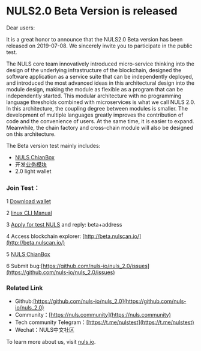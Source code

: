 
# NULS2.0 Beta Version is released

Dear users:

It is a great honor to announce that the NULS2.0 Beta version has been released on 2019-07-08. We sincerely invite you to participate in the public test.

The NULS core team innovatively introduced micro-service thinking into the design of the underlying infrastructure of the blockchain, designed the software application as a service suite that can be independently deployed, and introduced the most advanced ideas in this architectural design into the module design, making the module as flexible as a program that can be independently started. This modular architecture with no programming language thresholds combined with microservices is what we call NULS 2.0. In this architecture, the coupling degree between modules is smaller. The development of multiple languages greatly improves the contribution of code and the convenience of users. At the same time, it is easier to expand. Meanwhile, the chain factory and cross-chain module will also be designed on this architecture.

The Beta version test mainly includes:
- [NULS ChianBox](/NULS2.0/chainBoxGuide.html)
- 开发[业务模块](/NULS2.0/developeModule.html)
- 2.0 light wallet

### Join Test：

1 [Download wallet](https://github.com/nuls-io/nuls-v2/releases)

2 [linux CLI Manual](/NULS2.0/linuxTutorial.html)

3 [Apply for test NULS](https://nuls.community/d/131-get-the-testing-coins-of-the-testnet/141) and reply: beta+address

4 Access blockchain explorer: [http://beta.nulscan.io/](http://beta.nulscan.io/)

5 [NULS ChianBox](/NULS2.0/chainBoxGuide.html)

6 Submit bug:[https://github.com/nuls-io/nuls_2.0/issues](https://github.com/nuls-io/nuls_2.0/issues)

### Related Link

- Github:[https://github.com/nuls-io/nuls_2.0](https://github.com/nuls-io/nuls_2.0)
- Community：[https://nuls.community](https://nuls.community)
- Tech community Telegram：[https://t.me/nulstest](https://t.me/nulstest)
- Wechat：NULS中文社区

To learn more about us, visit [nuls.io](https://nuls.io).
